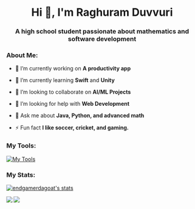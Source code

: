 <h1 align="center"> Hi 👋, I'm Raghuram Duvvuri </h1>
<h3 align="center"> A high school student passionate about mathematics and software development </h3>



### About Me:
- 🔭 I’m currently working on **A productivity app**

- 🌱 I’m currently learning **Swift** and **Unity**

- 👯 I’m looking to collaborate on **AI/ML Projects**

- 🤝 I’m looking for help with **Web Development**

- 💬 Ask me about **Java, Python, and advanced math**

- ⚡ Fun fact **I like soccer, cricket, and gaming.**
 
### My Tools:
[![My Tools](https://skillicons.dev/icons?i=java,py,html,css,js,go,swift,c,cpp,cs,apple,unity,git&theme=dark)](https://skillicons.dev)

 
### My Stats:
<p align="left"> <a href="https://github.com/ryo-ma/github-profile-trophy"> <img src="https://github-profile-trophy.vercel.app/?username=endgamerdagoat&theme=nord&no-frame=true" alt="endgamerdagoat's stats"> </a> </p>
<p>  <a href="https://github.com/anuraghazra/github-readme-stats"> <img align="left" src="https://github-readme-stats.vercel.app/api?username=endgamerdagoat"> </a>  <a href="https://github.com/anuraghazra/github-readme-stats"> <img align="left" src="https://github-readme-stats.vercel.app/api/top-langs/?username=endgamerdagoat&size_weight=0.5&count_weight=0.5&layout=compact"> </a> </p>
